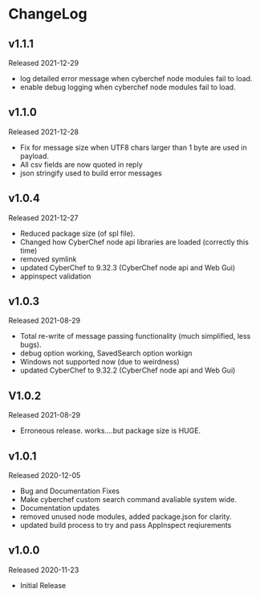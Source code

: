 # ChangeLog

## v1.1.1
Released 2021-12-29
- log detailed error message when cyberchef node modules fail to load.
- enable debug logging when cyberchef node modules fail to load.

## v1.1.0
Released 2021-12-28
- Fix for message size when UTF8 chars larger than 1 byte are used in payload.
- All csv fields are now quoted in reply
- json stringify used to build error messages

## v1.0.4
Released 2021-12-27
- Reduced package size (of spl file).
- Changed how CyberChef node api libraries are loaded (correctly this time)
- removed symlink
- updated CyberChef to 9.32.3 (CyberChef node api and Web Gui)
- appinspect validation

## v1.0.3
Released 2021-08-29
- Total re-write of message passing functionality (much simplified, less bugs).
- debug option working, SavedSearch option workign
- Windows not supported now (due to weirdness)
- updated CyberChef to 9.32.2 (CyberChef node api and Web Gui)

## V1.0.2
Released 2021-08-29
- Erroneous release. works....but package size is HUGE.

## v1.0.1
Released 2020-12-05
- Bug and Documentation Fixes
- Make cyberchef custom search command avaliable system wide.
- Documentation updates
- removed unused node modules, added package.json for clarity.
- updated build process to try and pass AppInspect reqiurements

## v1.0.0
Released 2020-11-23
- Initial Release